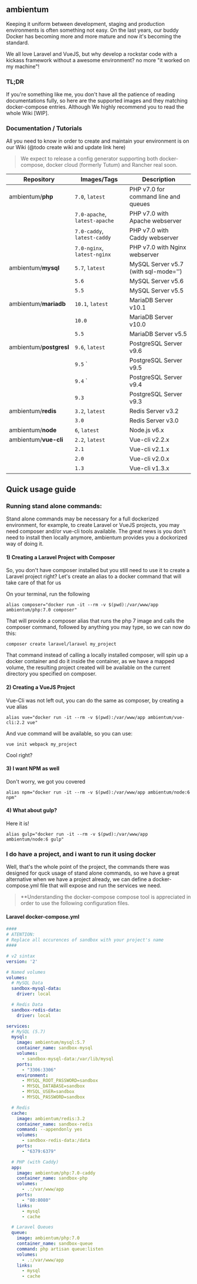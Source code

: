 ## ambientum
Keeping it uniform between development, staging and production environments is often something not easy. On the last years, our buddy Docker has becoming more and more mature and now it's becoming the standard.

We all love Laravel and VueJS, but why develop a rockstar code with a kickass framework without a awesome environment? no more "it worked on my machine"!

### TL;DR
If you're something like me, you don't have all the patience of reading documentations fully, so here are the supported images and they matching docker-compose entries. Although We highly recommend you to read the whole Wiki [WIP].

### Documentation / Tutorials
All you need to know in order to create and maintain your environment is on our Wiki (@todo create wiki and update link here)

> We expect to release a config generator supporting both docker-compose, docker cloud (formerly Tutum) and Rancher real soon.



|Repository                | Images/Tags                   | Description                                        |
|--------------------------|-------------------------------|----------------------------------------------------|
| ambientum/**php**        | `7.0`, `latest`               | PHP v7.0 for command line and queues               |
|                          | `7.0-apache`, `latest-apache` | PHP v7.0 with Apache webserver                     |
|                          | `7.0-caddy`, `latest-caddy`   | PHP v7.0 with Caddy webserver                      |
|                          | `7.0-nginx`, `latest-nginx`   | PHP v7.0 with Nginx webserver                      |
| ambientum/**mysql**      | `5.7`, `latest`               | MySQL Server v5.7 (with sql-mode='')               |
|                          | `5.6`                         | MySQL Server v5.6                                  |
|                          | `5.5`                         | MySQL Server v5.5                                  |
| ambientum/**mariadb**    | `10.1`, `latest`              | MariaDB Server v10.1                               |
|                          | `10.0`                        | MariaDB Server v10.0                               |
|                          | `5.5`                         | MariaDB Server v5.5                                |
| ambientum/**postgresl**  | `9.6`, `latest`               | PostgreSQL Server v9.6                             |
|                          | `9.5`         `               | PostgreSQL Server v9.5                             |
|                          | `9.4`         `               | PostgreSQL Server v9.4                             |
|                          | `9.3`                         | PostgreSQL Server v9.3                             |
| ambientum/**redis**      | `3.2`, `latest`               | Redis Server v3.2                                  |
|                          | `3.0`                         | Redis Server v3.0                                  |
| ambientum/**node**       | `6`, `latest`                 | Node.js v6.x                                       |
| ambientum/**vue-cli**    | `2.2`, `latest`               | Vue-cli v2.2.x                                     |
|                          | `2.1`                         | Vue-cli v2.1.x                                     |
|                          | `2.0`                         | Vue-cli v2.0.x                                     |
|                          | `1.3`                         | Vue-cli v1.3.x                                     |

## Quick usage guide

### Running stand alone commands:
Stand alone commands may be necessary for a full dockerized environment, for example, to create Laravel or VueJS projects, you may need composer and/or vue-cli tools available.
The great news is you don't need to install then locally anymore, ambientum provides you a dockorized way of doing it.

#### 1) Creating a Laravel Project with Composer
So, you don't have composer installed but you still need to use it to create a Laravel project right? Let's create an alias to a docker command that will take care of that for us

On your terminal, run the following
```
alias composer="docker run -it --rm -v $(pwd):/var/www/app ambientum/php:7.0 composer"
```

That will provide a composer alias that runs the php 7 image and calls the composer command, followed by anything you may type, so we can now do this:

```
composer create laravel/laravel my_project
```
That command instead of calling a locally installed composer, will spin up a docker container and do it inside the container, as we have a mapped volume, the resulting project created will be available on the current directory you specified on composer.

#### 2) Creating a VueJS Project
Vue-Cli was not left out, you can do the same as composer, by creating a vue alias

```
alias vue="docker run -it --rm -v $(pwd):/var/www/app ambientum/vue-cli:2.2 vue"
```

And vue command will be available, so you can use:

```
vue init webpack my_project
```

Cool right?

#### 3) I want NPM as well
Don't worry, we got you covered

```
alias npm="docker run -it --rm -v $(pwd):/var/www/app ambientum/node:6 npm"
```

#### 4) What about gulp?

Here it is!
```
alias gulp="docker run -it --rm -v $(pwd):/var/www/app ambientum/node:6 gulp"
```

### I do have a project, and i want to run it using docker
Well, that's the whole point of the project, the commands there was designed for quck usage of stand alone commands, so we have a great alternative when we have a project already, we can define a docker-compose.yml file that will expose and run the services we need.

> **Understanding the docker-compose compose tool is appreciated in order to use the following configuration files.

#### Laravel docker-compose.yml


```yml
####
# ATENTION:
# Replace all occurences of sandbox with your project's name
####

# v2 sintax
version: '2'

# Named volumes
volumes:
  # MySQL Data
  sandbox-mysql-data:
    driver: local

  # Redis Data
  sandbox-redis-data:
    driver: local

services:
  # MySQL (5.7)
  mysql:
    image: ambientum/mysql:5.7
    container_name: sandbox-mysql
    volumes:
      - sandbox-mysql-data:/var/lib/mysql
    ports:
      - "3306:3306"
    environment:
      - MYSQL_ROOT_PASSWORD=sandbox
      - MYSQL_DATABASE=sandbox
      - MYSQL_USER=sandbox
      - MYSQL_PASSWORD=sandbox

  # Redis
  cache:
    image: ambientum/redis:3.2
    container_name: sandbox-redis
    command: --appendonly yes
    volumes:
      - sandbox-redis-data:/data
    ports:
      - "6379:6379"

  # PHP (with Caddy)
  app:
    image: ambientum/php:7.0-caddy
    container_name: sandbox-php
    volumes:
      - .:/var/www/app
    ports:
      - "80:8080"
    links:
      - mysql
      - cache

  # Laravel Queues
  queue:
    image: ambientum/php:7.0
    container_name: sandbox-queue
    command: php artisan queue:listen
    volumes:
      - .:/var/www/app
    links:
      - mysql
      - cache
```

